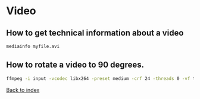 # Video

## How to get technical information about a video

```bash
mediainfo myfile.avi
```

## How to rotate a video to 90 degrees.

```bash
ffmpeg -i input -vcodec libx264 -preset medium -crf 24 -threads 0 -vf transpose=1 -acodec copy output.mkv
```

[Back to index](../README.md)

